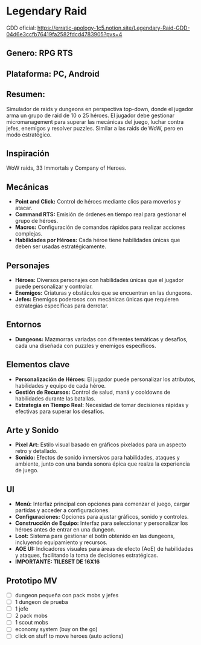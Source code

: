 # Legendary Raid
GDD oficial: https://erratic-apology-1c5.notion.site/Legendary-Raid-GDD-04d6e3ccfb76419fa2582fdcd4783905?pvs=4

## Genero: RPG RTS

## Plataforma: PC, Android

## Resumen:

Simulador de raids y dungeons en perspectiva top-down, donde el jugador arma un grupo de raid de 10 o 25 héroes. El jugador debe gestionar micromanagement para superar las mecánicas del juego, luchar contra jefes, enemigos y resolver puzzles. Similar a las raids de WoW, pero en modo estratégico.

## Inspiración

WoW raids, 33 Immortals y Company of Heroes.

## Mecánicas

- **Point and Click:** Control de héroes mediante clics para moverlos y atacar.
- **Command RTS:** Emisión de órdenes en tiempo real para gestionar el grupo de héroes.
- **Macros:** Configuración de comandos rápidos para realizar acciones complejas.
- **Habilidades por Héroes:** Cada héroe tiene habilidades únicas que deben ser usadas estratégicamente.

## Personajes

- **Héroes:** Diversos personajes con habilidades únicas que el jugador puede personalizar y controlar.
- **Enemigos:** Criaturas y obstáculos que se encuentran en las dungeons.
- **Jefes:** Enemigos poderosos con mecánicas únicas que requieren estrategias específicas para derrotar.

## Entornos

- **Dungeons:** Mazmorras variadas con diferentes temáticas y desafíos, cada una diseñada con puzzles y enemigos específicos.

## Elementos clave

- **Personalización de Héroes:** El jugador puede personalizar los atributos, habilidades y equipo de cada héroe.
- **Gestión de Recursos:** Control de salud, maná y cooldowns de habilidades durante las batallas.
- **Estrategia en Tiempo Real:** Necesidad de tomar decisiones rápidas y efectivas para superar los desafíos.

## Arte y Sonido

- **Pixel Art:** Estilo visual basado en gráficos pixelados para un aspecto retro y detallado.
- **Sonido:** Efectos de sonido inmersivos para habilidades, ataques y ambiente, junto con una banda sonora épica que realza la experiencia de juego.

## UI

- **Menú:** Interfaz principal con opciones para comenzar el juego, cargar partidas y acceder a configuraciones.
- **Configuraciones:** Opciones para ajustar gráficos, sonido y controles.
- **Construcción de Equipo:** Interfaz para seleccionar y personalizar los héroes antes de entrar en una dungeon.
- **Loot:** Sistema para gestionar el botín obtenido en las dungeons, incluyendo equipamiento y recursos.
- **AOE UI:** Indicadores visuales para áreas de efecto (AoE) de habilidades y ataques, facilitando la toma de decisiones estratégicas.
- **IMPORTANTE: TILESET DE 16X16**

## Prototipo MV

- [ ]  dungeon pequeña con pack mobs y jefes
- [ ]  1 dungeon de prueba
- [ ]  1 jefe
- [ ]  2 pack mobs
- [ ]  1 scout mobs
- [ ]  economy system (buy on the go)
- [ ]  click on stuff to move heroes (auto actions)